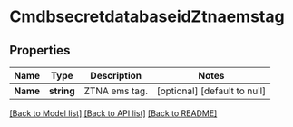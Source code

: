 # CmdbsecretdatabaseidZtnaemstag

## Properties
Name | Type | Description | Notes
------------ | ------------- | ------------- | -------------
**Name** | **string** | ZTNA ems tag. | [optional] [default to null]

[[Back to Model list]](../README.md#documentation-for-models) [[Back to API list]](../README.md#documentation-for-api-endpoints) [[Back to README]](../README.md)


